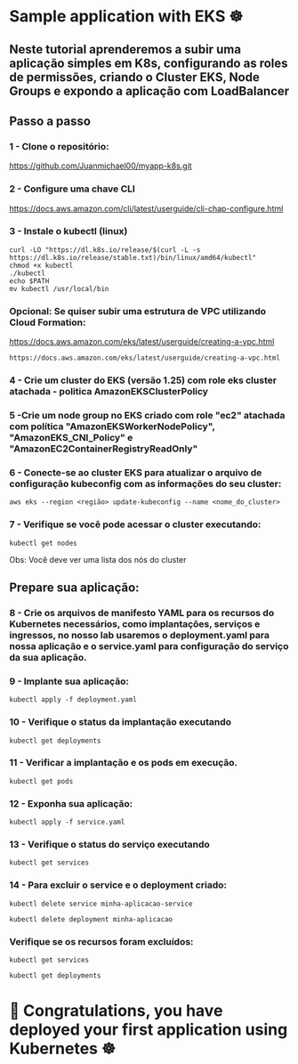 # Sample application with EKS  ☸️

Neste tutorial aprenderemos a subir uma aplicação simples em K8s, configurando as roles de permissões, criando o Cluster EKS, Node Groups e expondo a aplicação com LoadBalancer
---

## Passo a passo

### 1 - Clone o repositório: 
https://github.com/Juanmichael00/myapp-k8s.git

### 2 - Configure uma chave CLI
https://docs.aws.amazon.com/cli/latest/userguide/cli-chap-configure.html

### 3 - Instale o kubectl  (linux)
```
curl -LO "https://dl.k8s.io/release/$(curl -L -s https://dl.k8s.io/release/stable.txt)/bin/linux/amd64/kubectl"
chmod +x kubectl
./kubectl
echo $PATH
mv kubectl /usr/local/bin
```
### Opcional: Se quiser subir uma estrutura de VPC utilizando Cloud Formation:
https://docs.aws.amazon.com/eks/latest/userguide/creating-a-vpc.html

```
https://docs.aws.amazon.com/eks/latest/userguide/creating-a-vpc.html
```
### 4 - Crie um cluster do EKS (versão 1.25) com role eks cluster atachada - politica AmazonEKSClusterPolicy

### 5 -Crie um node group no EKS criado com role "ec2" atachada com política "AmazonEKSWorkerNodePolicy", "AmazonEKS_CNI_Policy" e "AmazonEC2ContainerRegistryReadOnly"

### 6 - Conecte-se ao cluster EKS para atualizar o arquivo de configuração kubeconfig com as informações do seu cluster:
```
aws eks --region <região> update-kubeconfig --name <nome_do_cluster> 
```
### 7 - Verifique se você pode acessar o cluster executando:
```
kubectl get nodes
```
Obs: Você deve ver uma lista dos nós do cluster

## Prepare sua aplicação:

### 8 - Crie os arquivos de manifesto YAML para os recursos do Kubernetes necessários, como implantações, serviços e ingressos, no nosso lab usaremos o deployment.yaml para nossa aplicação e o service.yaml para configuração do serviço da sua aplicação.

### 9 - Implante sua aplicação:
```
kubectl apply -f deployment.yaml 
```
### 10 - Verifique o status da implantação executando 
```
kubectl get deployments 
```
### 11 - Verificar a implantação e os pods em execução.
```
kubectl get pods
```
### 12 - Exponha sua aplicação:
```
kubectl apply -f service.yaml 
```
### 13 - Verifique o status do serviço executando 
```
kubectl get services
```

### 14 - Para excluir o service e o deployment criado:
```
kubectl delete service minha-aplicacao-service 
```
```
kubectl delete deployment minha-aplicacao 
```
### Verifique se os recursos foram excluídos:
```
kubectl get services 
```
```
kubectl get deployments 
```

# 🎉 Congratulations, you have deployed your first application using Kubernetes ☸️